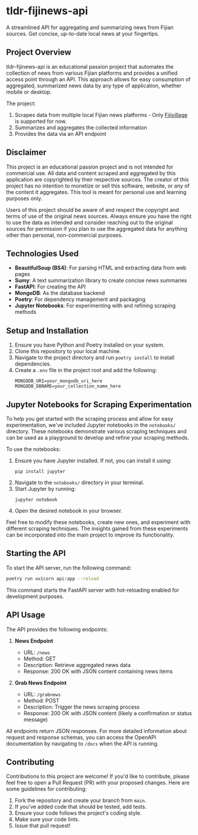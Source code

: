 # tldr-fijinews-api

A streamlined API for aggregating and summarizing news from Fijian sources. Get concise, up-to-date local news at your fingertips.

## Project Overview

tldr-fijinews-api is an educational passion project that automates the collection of news from various Fijian platforms and provides a unified access point through an API. This approach allows for easy consumption of aggregated, summarized news data by any type of application, whether mobile or desktop.

The project:

1. Scrapes data from multiple local Fijian news platforms - Only [Fijivillage](https://fijivillage.com/news) is supported for now.
2. Summarizes and aggregates the collected information
3. Provides the data via an API endpoint

## Disclaimer

This project is an educational passion project and is not intended for commercial use. All data and content scraped and aggregated by this application are copyrighted by their respective sources. The creator of this project has no intention to monetize or sell this software, website, or any of the content it aggregates. This tool is meant for personal use and learning purposes only.

Users of this project should be aware of and respect the copyright and terms of use of the original news sources. Always ensure you have the right to use the data as intended and consider reaching out to the original sources for permission if you plan to use the aggregated data for anything other than personal, non-commercial purposes.

## Technologies Used

- **BeautifulSoup (BS4)**: For parsing HTML and extracting data from web pages
- **Sumy**: A text summarization library to create concise news summaries
- **FastAPI**: For creating the API
- **MongoDB**: As the database backend
- **Poetry**: For dependency management and packaging
- **Jupyter Notebooks**: For experimenting with and refining scraping methods

## Setup and Installation

1. Ensure you have Python and Poetry installed on your system.
2. Clone this repository to your local machine.
3. Navigate to the project directory and run `poetry install` to install dependencies.
4. Create a `.env` file in the project root and add the following:
   ```
   MONGODB_URI=your_mongodb_uri_here
   MONGODB_DBNAME=your_collection_name_here
   ```

## Jupyter Notebooks for Scraping Experimentation

To help you get started with the scraping process and allow for easy experimentation, we've included Jupyter notebooks in the `notebooks/` directory. These notebooks demonstrate various scraping techniques and can be used as a playground to develop and refine your scraping methods.

To use the notebooks:

1. Ensure you have Jupyter installed. If not, you can install it using:
   ```
   pip install jupyter
   ```
2. Navigate to the `notebooks/` directory in your terminal.
3. Start Jupyter by running:
   ```
   jupyter notebook
   ```
4. Open the desired notebook in your browser.

Feel free to modify these notebooks, create new ones, and experiment with different scraping techniques. The insights gained from these experiments can be incorporated into the main project to improve its functionality.

## Starting the API

To start the API server, run the following command:

```bash
poetry run uvicorn api:app --reload
```

This command starts the FastAPI server with hot-reloading enabled for development purposes.

## API Usage

The API provides the following endpoints:

1. **News Endpoint**

   - URL: `/news`
   - Method: GET
   - Description: Retrieve aggregated news data
   - Response: 200 OK with JSON content containing news items

2. **Grab News Endpoint**
   - URL: `/grabnews`
   - Method: POST
   - Description: Trigger the news scraping process
   - Response: 200 OK with JSON content (likely a confirmation or status message)

All endpoints return JSON responses. For more detailed information about request and response schemas, you can access the OpenAPI documentation by navigating to `/docs` when the API is running.

## Contributing

Contributions to this project are welcome! If you'd like to contribute, please feel free to open a Pull Request (PR) with your proposed changes. Here are some guidelines for contributing:

1. Fork the repository and create your branch from `main`.
2. If you've added code that should be tested, add tests.
3. Ensure your code follows the project's coding style.
4. Make sure your code lints.
5. Issue that pull request!
